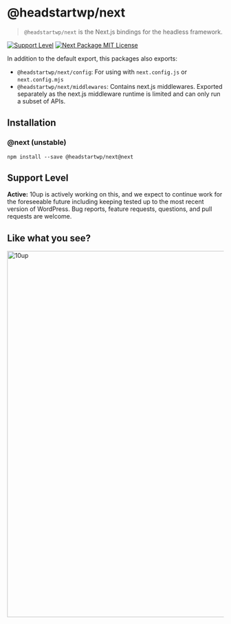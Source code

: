 # @headstartwp/next

> `@headstartwp/next` is the Next.js bindings for the headless framework.

[![Support Level](https://img.shields.io/badge/support-active-green.svg)](#support-level) [![Next Package MIT License](https://img.shields.io/badge/next%20package-MIT-green)](https://github.com/10up/headless/blob/develop/packages/next/LICENSE.md)

In addition to the default export, this packages also exports:
- `@headstartwp/next/config`: For using with `next.config.js` or `next.config.mjs`
- `@headstartwp/next/middlewares`: Contains next.js middlewares. Exported separately as the next.js middleware runtime is limited and can only run a subset of APIs.

## Installation

### @next (unstable)

```
npm install --save @headstartwp/next@next
```

## Support Level

**Active:** 10up is actively working on this, and we expect to continue work for the foreseeable future including keeping tested up to the most recent version of WordPress.  Bug reports, feature requests, questions, and pull requests are welcome.

## Like what you see?

<a href="http://10up.com/contact/"><img src="https://10up.com/uploads/2016/10/10up-Github-Banner.png" width="850" alt="10up"></a>

